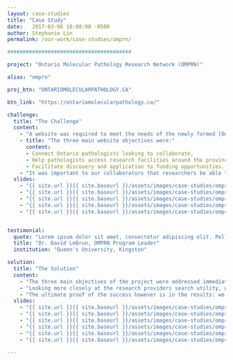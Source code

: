 ```yaml
---
layout: case-studies
title: "Case Study"
date:   2017-03-06 10:00:00 -0500
author: Stephanie Lin
permalink: /our-work/case-studies/omprn/

########################################

project: "Ontario Molecular Pathology Research Network (OMPRN)"

alias: "omprn"

proj_btn: "ONTARIOMOLECULARPATHOLOGY.CA"

btn_link: "https://ontariomolecularpathology.ca/"

challenge:
  title: "The Challenge"
  content:
    - "A website was required to meet the needs of the newly formed [Ontario Molecular Pathology Research Network (OMPRN)](https://ontariomolecularpathology.ca/), a province-wide network of pathologists collaborating to carry out high-quality cancer research. The OMPRN wanted to integrate the resources dispersed across the province in order to grow molecular pathology research capability in Ontario."
    - title: "The three main website objectives were:"
      content:
      - Connect Ontario pathologists looking to collaborate,
      - Help pathologists access research facilities around the province and,
      - Facilitate discovery and application to funding opportunities.
    - "It was important to our collaborators that researchers be able to easily navigate to information of interest, applying for funding opportunities and sign up for training at upcoming workshops. The website also needed to be mobile friendly to accommodate the busy lifestyles of researchers who are frequently traveling."
  slides:
    - "{{ site.url }}{{ site.baseurl }}/assets/images/case-studies/omprn/OMPRN-the-challenge1.jpg"
    - "{{ site.url }}{{ site.baseurl }}/assets/images/case-studies/omprn/OMPRN-the-challenge2.jpg"
    - "{{ site.url }}{{ site.baseurl }}/assets/images/case-studies/omprn/OMPRN-the-challenge3.jpg"
    - "{{ site.url }}{{ site.baseurl }}/assets/images/case-studies/omprn/OMPRN-the-challenge4.jpg"
    - "{{ site.url }}{{ site.baseurl }}/assets/images/case-studies/omprn/OMPRN-the-challenge5.jpg"


testimonial:
  quote: "Lorem ipsum dolor sit amet, consectetur adipiscing elit. Pellentesque hendrerit nibh ac nisl eleifend, nec congue felis lacinia. Donec ac erat velit. Aliquam erat volutpat. Congue felis lacinia donec ac erat velit.Aliquam erat volutpat. Congue felis lacinia donec ac erat velit Congue felis lacinia donec ac erat velit.Aliquam erat volutpat."
  title: "Dr. David LeBrun, OMPRN Program Leader"
  institution: "Queen's University, Kingston"

solution:
  title: "The Solution"
  content:
    - "The three main objectives of the project were addressed immediately at the top of the homepage, where links to browse and [join OMPRN researchers](https://ontariomolecularpathology.ca/contact-join), [search research providers](https://ontariomolecularpathology.ca/research-providers), and [explore funding opportunities](https://ontariomolecularpathology.ca/research-funding) are prominently displayed. The content on the website is also dynamic and kept up-to-date; content editors are able to log in and update content such as funding opportunities or add new researchers seeking to join the network."
    - "Looking more closely at the research providers search utility, we made it easy to search all service providers and their available services. Each research provider has a profile page with all the information a user needs to make a decision about whether the facility meets their needs. This pattern is also repeated for the network researcher profiles. For each of the three website objectives, we considered information hierarchy carefully and grouped content into logical categories to make it as easy as possible for researches to find the information they need. Lastly, we designed a consistent user interface that is consistent with the OICR brand."
    - "The ultimate proof of the success however is in the results: we've had 30 molecular pathology researchers sign up, 17 funding opportunities posted totaling over 2.1 million, and 14 research providers across Ontario listed. The OMPRN is truly a central hub for molecular pathologists in Ontario, helping to quickly connect colleagues and enable collaboration."
  slides:
    - "{{ site.url }}{{ site.baseurl }}/assets/images/case-studies/omprn/OMPRN-the-solution1.jpg"
    - "{{ site.url }}{{ site.baseurl }}/assets/images/case-studies/omprn/OMPRN-the-solution2.jpg"
    - "{{ site.url }}{{ site.baseurl }}/assets/images/case-studies/omprn/OMPRN-the-solution3.jpg"
    - "{{ site.url }}{{ site.baseurl }}/assets/images/case-studies/omprn/OMPRN-the-solution4.jpg"
    - "{{ site.url }}{{ site.baseurl }}/assets/images/case-studies/omprn/OMPRN-the-solution5.jpg"
    - "{{ site.url }}{{ site.baseurl }}/assets/images/case-studies/omprn/OMPRN-the-solution6.jpg"

---
```

